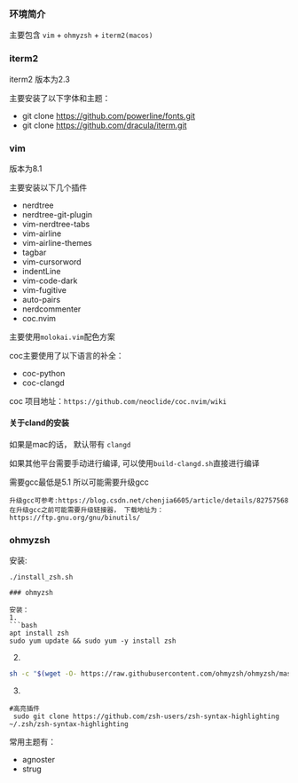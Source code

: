 
### 环境简介

主要包含 `vim` + `ohmyzsh` + `iterm2(macos)`


### iterm2

iterm2 版本为2.3

主要安装了以下字体和主题：
+ git clone https://github.com/powerline/fonts.git
+ git clone https://github.com/dracula/iterm.git


### vim
版本为8.1

主要安装以下几个插件
+ nerdtree
+ nerdtree-git-plugin
+ vim-nerdtree-tabs
+ vim-airline
+ vim-airline-themes
+ tagbar
+ vim-cursorword
+ indentLine
+ vim-code-dark
+ vim-fugitive
+ auto-pairs
+ nerdcommenter
+ coc.nvim

主要使用`molokai.vim`配色方案

coc主要使用了以下语言的补全：
+ coc-python
+ coc-clangd


coc 项目地址：`https://github.com/neoclide/coc.nvim/wiki`


#### 关于cland的安装
如果是mac的话， 默认带有 `clangd`

如果其他平台需要手动进行编译, 可以使用`build-clangd.sh`直接进行编译

需要gcc最低是5.1 所以可能需要升级gcc
```
升级gcc可参考:https://blog.csdn.net/chenjia6605/article/details/82757568
在升级gcc之前可能需要升级链接器， 下载地址为：https://ftp.gnu.org/gnu/binutils/
```
### ohmyzsh

安装:
```
./install_zsh.sh

### ohmyzsh

安装：
1.
```bash
apt install zsh
sudo yum update && sudo yum -y install zsh
```
2.
```bash
sh -c "$(wget -O- https://raw.githubusercontent.com/ohmyzsh/ohmyzsh/master/tools/install.sh)"
```
3.
```
#高亮插件
 sudo git clone https://github.com/zsh-users/zsh-syntax-highlighting ~/.zsh/zsh-syntax-highlighting
```

常用主题有：
+ agnoster
+ strug


